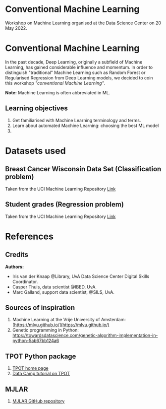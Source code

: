 # Conventional Machine Learning 

Workshop on Machine Learning organised at the Data Science Center on 20 May 2022. 

# Conventional Machine Learning

In the past decade, Deep Learning, originally a subfield of Machine Learning, has gained considerable influence and momentum. 
In order to distinguish "traditional" Machine Learning such as Random Forest or Regularised Regression from Deep Learning models, we decided to coin this workshop _"conventional Machine Learning"_.

__Note:__ Machine Learning is often abbreviated in ML. 

## Learning objectives

1) Get familiarised with Machine Learning terminology and terms. 
2) Learn about automated Machine Learning: choosing the best ML model 
3)  


# Datasets used

## Breast Cancer Wisconsin Data Set (Classification problem)
Taken from the UCI Machine Learning Repository [Link](https://www.kaggle.com/datasets/uciml/breast-cancer-wisconsin-data)

## Student grades (Regression problem)

Taken from the UCI Machine Learning Repository [Link](https://archive-beta.ics.uci.edu/ml/datasets/student+performance)

# References

## Credits

__Authors:__  
- Iris van der Knaap @Library, UvA Data Science Center Digital Skills Coordinator.    
- Casper Thuis, data scientist @IBED, UvA.  
- Marc Galland, support data scientist, @SILS, UvA.    

## Sources of inspiration

1) Machine Learning at the Vrije University of Amsterdam: [https://mlvu.github.io/](https://mlvu.github.io/)  
2) Genetic programming in Python: https://towardsdatascience.com/genetic-algorithm-implementation-in-python-5ab67bb124a6

## TPOT Python package

1) [TPOT home page](https://epistasislab.github.io/tpot/)  
2) [Data Camp tutorial on TPOT](https://www.datacamp.com/tutorial/tpot-machine-learning-python#!)

## MJLAR 

1) [MJLAR GitHub repository](https://github.com/mljar/mljar-supervised)